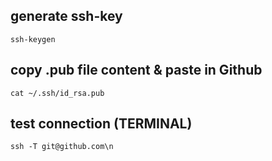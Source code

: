 ## generate ssh-key
```
ssh-keygen
```

## copy .pub file content & paste in Github
```
cat ~/.ssh/id_rsa.pub
```

## test connection (TERMINAL)
```
ssh -T git@github.com\n
```